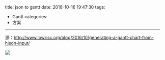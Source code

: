 title: json to gantt
date: 2016-10-16 19:47:30
tags:
- Gantt
categories:
- 方案
---

源：http://www.lowrisc.org/blog/2016/10/generating-a-gantt-chart-from-hjson-input/

![](http://www.lowrisc.org/blog/2016/gantt_example_weekly.png)